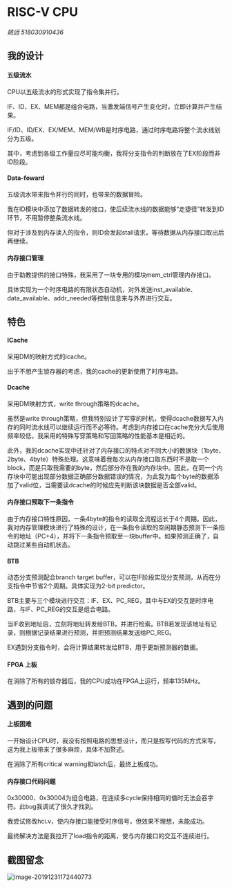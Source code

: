 # RISC-V CPU

*姚远 518030910436*



## 我的设计

#### 五级流水

CPU以五级流水的形式实现了指令集并行。

IF、ID、EX、MEM都是组合电路，当激发端信号产生变化时，立即计算并产生结果。

IF/ID、ID/EX、EX/MEM、MEM/WB是时序电路，通过时序电路将整个流水线划分为五级。

其中，考虑到各级工作量应尽可能均衡，我将分支指令的判断放在了EX阶段而非ID阶段。

#### Data-foward

五级流水带来指令并行的同时，也带来的数据冒险。

我在ID模块中添加了数据转发的接口，使后续流水线的数据能够“走捷径”转发到ID环节，不用暂停整条流水线。

但对于涉及到内存读入的指令，则ID会发起stall请求，等待数据从内存接口取出后再继续。

#### 内存接口管理

由于助教提供的接口特殊，我采用了一块专用的模块mem_ctrl管理内存接口。

具体实现为一个时序电路的有限状态自动机，对外发送inst_available、data_available、addr_needed等控制信息来与外界进行交互。



## 特色

#### ICache

采用DM的映射方式的icache。

出于不想产生锁存器的考虑，我的cache的更新使用了时序电路。

#### Dcache

采用DM映射方式，write through策略的dcache。

虽然是write through策略，但我特别设计了写穿的时机，使得dcache数据写入内存的同时流水线可以继续运行而不必等待。考虑到内存接口在cache充分大后使用频率较低，我采用的特殊写穿策略和写回策略的性能基本是相近的。

此外，我的dcache实现中还针对了内存接口的特点对不同大小的数据块（1byte、2byte、4byte）特殊处理。这意味着我每次从内存接口取东西时不是取一个block，而是只取我需要的byte，然后部分存在我的内存块中。因此，在同一个内存块中可能出现部分数据正确部分数据错误的情况，为此我为每个byte的数据添加了valid位，当需要读dcache的时候应先判断该块数据是否全部valid。

#### 内存接口预取下一条指令

由于内存接口特性原因，一条4byte的指令的读取全流程远长于4个周期。因此，我对内存管理模块进行了特殊的设计，在一条指令读取的空闲期静态预测下一条指令的地址（PC+4），并将下一条指令预取至一块buffer中。如果预测正确了，自动跳过某些自动机状态。

#### BTB

动态分支预测配合branch target buffer，可以在IF阶段实现分支预测，从而在分支指令中节省2个周期。具体实现为2-bit predictor。

BTB主要与三个模块进行交互：IF、EX、PC_REG，其中与EX的交互是时序电路，与IF、PC_REG的交互是组合电路。

当IF收到地址后，立刻将地址转发给BTB，并进行检索。BTB若发现该地址有记录，则根据记录结果进行预测，并把预测结果发送给PC_REG。

EX遇到分支指令时，会将计算结果转发给BTB，用于更新预测器的数据。

#### FPGA 上板

在消除了所有的锁存器后，我的CPU成功在FPGA上运行，频率135MHz。



## 遇到的问题

#### 上板困难

一开始设计CPU时，我没有按照电路的思想设计，而只是按写代码的方式来写，这为我上板带来了很多麻烦，具体不加赘述。

在消除了所有critical warning和latch后，最终上板成功。

#### 内存接口代码问题

0x30000、0x30004为组合电路，在连续多cycle保持相同的值时无法会吞字符。此bug我调试了很久才找到。

我尝试修改hci.v，使内存接口能接受时序信号，但效果不理想，未能成功。

最终解决方法是我拉开了load指令的距离，使与内存接口的交互不连续进行。



## 截图留念

![image-20191231172440773](C:\Users\yy\AppData\Roaming\Typora\typora-user-images\image-20191231172440773.png)